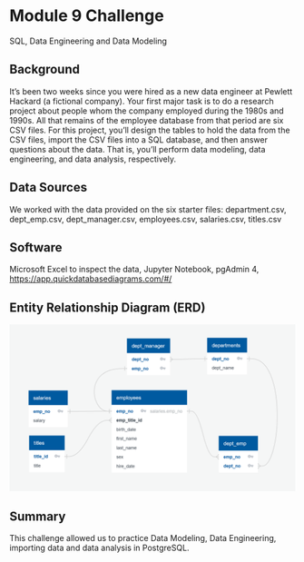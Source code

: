 # Module 9 Challenge
SQL, Data Engineering and Data Modeling

## Background
It’s been two weeks since you were hired as a new data engineer at Pewlett Hackard (a fictional company). Your first major task is to do a research project about people whom the company employed during the 1980s and 1990s. All that remains of the employee database from that period are six CSV files.
For this project, you’ll design the tables to hold the data from the CSV files, import the CSV files into a SQL database, and then answer questions about the data. That is, you’ll perform data modeling, data engineering, and data analysis, respectively.

## Data Sources
We worked with the data provided on the six starter files: 
department.csv, dept_emp.csv, dept_manager.csv, employees.csv, salaries.csv, titles.csv

## Software
Microsoft Excel to inspect the data, Jupyter Notebook, pgAdmin 4, https://app.quickdatabasediagrams.com/#/

## Entity Relationship Diagram (ERD)

![Entity Relationship Diagram (ERD)](EmployeeSQL/Analysis/ERD.png?raw=true)

## Summary
This challenge allowed us to practice Data Modeling, Data Engineering, importing data and data analysis in PostgreSQL.

